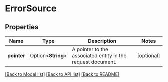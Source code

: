 # ErrorSource

## Properties

Name | Type | Description | Notes
------------ | ------------- | ------------- | -------------
**pointer** | Option<**String**> | A pointer to the associated entity in the request document. | [optional]

[[Back to Model list]](../README.md#documentation-for-models) [[Back to API list]](../README.md#documentation-for-api-endpoints) [[Back to README]](../README.md)


